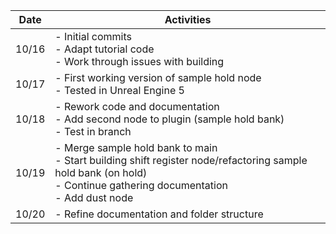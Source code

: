 | Date   | Activities                                                          |
|--------|---------------------------------------------------------------------|
| 10/16  | - Initial commits<br>- Adapt tutorial code<br>- Work through issues with building |
| 10/17  | - First working version of sample hold node<br>- Tested in Unreal Engine 5 |
| 10/18  | - Rework code and documentation<br>- Add second node to plugin (sample hold bank)<br>- Test in branch |
| 10/19  | - Merge sample hold bank to main<br>- Start building shift register node/refactoring sample hold bank (on hold)<br>- Continue gathering documentation<br>- Add dust node |
| 10/20  | - Refine documentation and folder structure | 